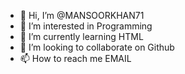 - 👋 Hi, I’m @MANSOORKHAN71
- 👀 I’m interested in Programming
- 🌱 I’m currently learning HTML
-  💞️ I’m looking to collaborate on Github
- 📫 How to reach me EMAIL

<!---
MANSOORKHAN71/MANSOORKHAN71 is a ✨ special ✨ repository because its `README.md` (this file) appears on your GitHub profile.
You can click the Preview link to take a look at your changes.
--->
